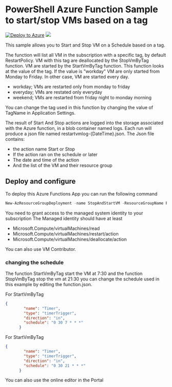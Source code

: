 # PowerShell Azure Function  Sample to start/stop VMs based on a tag

[![Deploy to Azure](http://azuredeploy.net/deploybutton.png)](https://portal.azure.com/#create/Microsoft.Template/uri/https%3a%2f%2fraw.githubusercontent.com%2fomiossec%2fStartStopVmByTag%2fmaster%2fazuredeploy.json) 
<a href="http://armviz.io/#/?load=https%3a%2f%2fraw.githubusercontent.com%2fomiossec%2fStartStopVmByTag%2fmaster%2fazuredeploy.json" target="_blank">
    <img src="http://armviz.io/visualizebutton.png"/>
</a>


This sample allows you to Start and Stop VM on a Schedule based on a tag.

The function will list all VM in the subscription with a specific tag, by default RestartPolicy. VM with this tag are deallocated by the StopVmByTag function. VM are started by the StartVmByTag function. This function looks at the value of the tag. If the value is "workday" VM are only started from Monday to Friday. In other case, VM are started every day.

* workday; VMs are restarted only from monday to friday
* everyday; VMs are restated only everyday
* weekend; VMs are restarted from friday night to monday morning

You can change the tag used in this function by changing the value of TagName in Application Settings.

The result of Start And Stop actions are logged into the storage associated with the Azure function, in a blob container named logs. Each run will produce a json file named restartvmlog-{DateTime}.json. The Json file contains:

* the action name Start or Stop
* If the action ran on the schedule or later 
* The date and time of the action 
* And the list of the VM and their resource group


## Deploy and configure

To deploy this Azure Functions App you can run the following command 

```powershell
New-AzResourceGroupDeployment -name StopAndStartVM -ResourceGroupName RGName -TemplateParameterObject @{"functionAppName" = "<your function app name>"} -TemplateUri "https://raw.githubusercontent.com/omiossec/StartStopPowerShellFunction/master/azuredeploy.json" 
```

You need to grant access to the managed system identity to your subscription 
The Managed identity should have at least

* Microsoft.Compute/virtualMachines/read
* Microsoft.Compute/virtualMachines/restart/action
* Microsoft.Compute/virtualMachines/deallocate/action

You can also use VM Contributor. 


### changing the schedule

The function StartVmByTag start the VM at 7:30 and the function StopVmByTag stop the vm at 21:30
you can change the schedule used in this example by editing the function.json.

For StartVmByTag
```json
{
        "name": "Timer",
        "type": "timerTrigger",
        "direction": "in",
        "schedule": "0 30 7 * * *"
      }
```

For StartVmByTag
```json
{
        "name": "Timer",
        "type": "timerTrigger",
        "direction": "in",
        "schedule": "0 30 21 * * *"
      }
```

You can also use the online editor in the Portal
